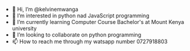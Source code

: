 - 👋 Hi, I’m @kelvinemwanga
- 👀 I’m interested in python nad JavaScript programming 
- 🌱 I’m currently learning Computer Course Bachelor's at Mount Kenya university 
- 💞️ I’m looking to collaborate on python programming 
- 📫 How to reach me through my watsapp number 0727918803

<!---
kelvinemwanga/kelvinemwanga is a ✨ special ✨ repository because its `README.md` (this file) appears on your GitHub profile.
You can click the Preview link to take a look at your changes.
--->
